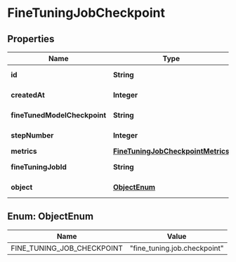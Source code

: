 # FineTuningJobCheckpoint

## Properties
Name | Type | Description | Notes
------------ | ------------- | ------------- | -------------
**id** | **String** | The checkpoint identifier, which can be referenced in the API endpoints. | 
**createdAt** | **Integer** | The Unix timestamp (in seconds) for when the checkpoint was created. | 
**fineTunedModelCheckpoint** | **String** | The name of the fine-tuned checkpoint model that is created. | 
**stepNumber** | **Integer** | The step number that the checkpoint was created at. | 
**metrics** | [**FineTuningJobCheckpointMetrics**](FineTuningJobCheckpointMetrics.md) |  | 
**fineTuningJobId** | **String** | The name of the fine-tuning job that this checkpoint was created from. | 
**object** | [**ObjectEnum**](#ObjectEnum) | The object type, which is always \&quot;fine_tuning.job.checkpoint\&quot;. | 

<a name="ObjectEnum"></a>
## Enum: ObjectEnum
Name | Value
---- | -----
FINE_TUNING_JOB_CHECKPOINT | &quot;fine_tuning.job.checkpoint&quot;
